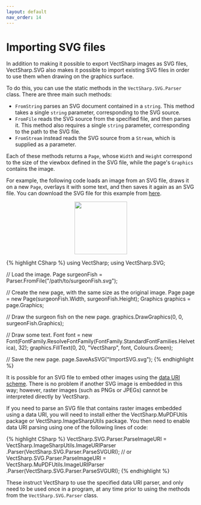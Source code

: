 ```yaml
---
layout: default
nav_order: 14
---
```


# Importing SVG files

In addition to making it possible to export VectSharp images as SVG files, VectSharp.SVG also makes it possible to import existing SVG files in order to use them when drawing on the graphics surface.

To do this, you can use the static methods in the `VectSharp.SVG.Parser` class. There are three main such methods:

* `FromString` parses an SVG document contained in a `string`. This method takes a single `string` parameter, corresponding to the SVG source.
* `FromFile` reads the SVG source from the specified file, and then parses it. This method also requires a single `string` parameter, corresponding to the path to the SVG file.
* `FromStream` instead reads the SVG source from a `Stream`, which is supplied as a parameter.

Each of these methods returns a `Page`, whose `Width` and `Height` correspond to the size of the viewbox defined in the SVG file, while the page's `Graphics` contains the image.

For example, the following code loads an image from an SVG file, draws it on a new `Page`, overlays it with some text, and then saves it again as an SVG file. You can download the SVG file for this example from <a href="/assets/tutorials/SurgeonFish.svg" download>here</a>.

<div class="code-example">
    <p style="text-align: center">
        <img src="assets/tutorials/ImportSVG.svg" style="height: 10em" />
    </p>
</div>
{% highlight CSharp %}
using VectSharp;
using VectSharp.SVG;

// Load the image.
Page surgeonFish = Parser.FromFile("/path/to/surgeonFish.svg");

// Create the new page, with the same size as the original image.
Page page = new Page(surgeonFish.Width, surgeonFish.Height);
Graphics graphics = page.Graphics;

// Draw the surgeon fish on the new page.
graphics.DrawGraphics(0, 0, surgeonFish.Graphics);

// Draw some text.
Font font = new Font(FontFamily.ResolveFontFamily(FontFamily.StandardFontFamilies.Helvetica), 32);
graphics.FillText(0, 20, "VectSharp", font, Colours.Green);

// Save the new page.
page.SaveAsSVG("ImportSVG.svg");
{% endhighlight %}

It is possible for an SVG file to embed other images using the [data URI scheme](https://en.wikipedia.org/wiki/Data_URI_scheme). There is no problem if another SVG image is embedded in this way; however, raster images (such as PNGs or JPEGs) cannot be interpreted directly by VectSharp.

If you need to parse an SVG file that contains raster images embedded using a data URI, you will need to install either the VectSharp.MuPDFUtils package or VectSharp.ImageSharpUtils package. You then need to enable data URI parsing using one of the following lines of code:

{% highlight CSharp %}
VectSharp.SVG.Parser.ParseImageURI = VectSharp.ImageSharpUtils.ImageURIParser
                                     .Parser(VectSharp.SVG.Parser.ParseSVGURI);
// or
VectSharp.SVG.Parser.ParseImageURI = VectSharp.MuPDFUtils.ImageURIParser
                                     .Parser(VectSharp.SVG.Parser.ParseSVGURI);
{% endhighlight %}

These instruct VectSharp to use the specified data URI parser, and only need to be used once in a program, at any time prior to using the methods from the `VectSharp.SVG.Parser` class.

